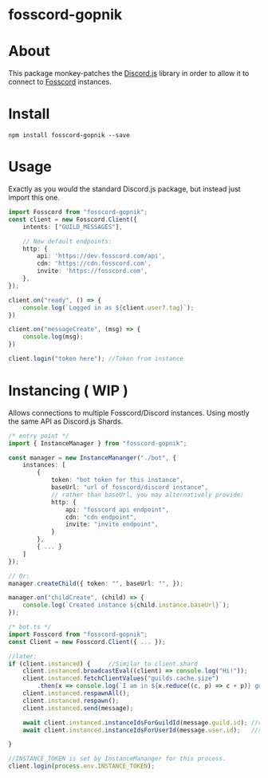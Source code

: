 # fosscord-gopnik

# About
This package monkey-patches the [Discord.js](https://github.com/discordjs/discord.js) library in order to allow it to connect to [Fosscord](https://github.com/fosscord/fosscord-server) instances.

# Install
```
npm install fosscord-gopnik --save
```

# Usage
Exactly as you would the standard Discord.js package, but instead just import this one.
```ts
import Fosscord from "fosscord-gopnik";
const client = new Fosscord.Client({
	intents: ["GUILD_MESSAGES"],

	// New default endpoints:
	http: {
		api: 'https://dev.fosscord.com/api',
		cdn: 'https://cdn.fosscord.com',
		invite: 'https://fosscord.com',
	},
});

client.on("ready", () => {
	console.log(`Logged in as ${client.user?.tag}`);
})

client.on("messageCreate", (msg) => {
	console.log(msg);
})

client.login("token here");	//Token from instance
```

# Instancing ( WIP )
Allows connections to multiple Fosscord/Discord instances. Using mostly the same API as Discord.js Shards.

```ts
/* entry point */
import { InstanceManager } from "fosscord-gopnik";

const manager = new InstanceMananger("./bot", {
	instances: [
		{
			token: "bot token for this instance",
			baseUrl: "url of fosscord/discord instance",
			// rather than baseUrl, you may alternatively provide:
			http: {
				api: "fosscord api endpoint",
				cdn: "cdn endpoint",
				invite: "invite endpoint",
			}
		},
		{ ... }
	]
});

// Or:
manager.createChild({ token: "", baseUrl: "", });

manager.on("childCreate", (child) => {
	console.log(`Created instance ${child.instance.baseUrl}`);
});

/* bot.ts */
import Fosscord from "fosscord-gopnik";
const Client = new Fosscord.Client({ ... });

//later:
if (client.instanced) {		//Similar to client.shard
	client.instanced.broadcastEval((client) => console.log("Hi!"));
	client.instanced.fetchClientValues("guilds.cache.size")
		.then(x => console.log(`I am in ${x.reduce((c, p) => c + p)} guilds over all my instances`));
	client.instanced.respawnAll();
	client.instanced.respawn();
	client.instanced.send(message);

	await client.instanced.instanceIdsForGuildId(message.guild.id);	//returns guild, child id and instance id ( currently instance baseUrl )
	await client.instanced.instanceIdsForUserId(message.user.id);	//see above

}

//INSTANCE_TOKEN is set by InstanceMananger for this process.
client.login(process.env.INSTANCE_TOKEN);
```